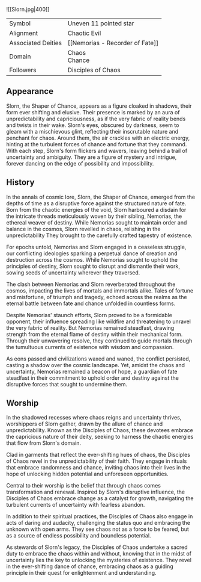![[Slorn.jpg|400]]

|                    |                                 |
| ------------------ | ------------------------------- |
| Symbol             | Uneven 11 pointed star          |
| Alignment          | Chaotic Evil                    |
| Associated Deities | [[Nemorias - Recorder of Fate]] |
| Domain             | Chaos<br>Chance                 |
| Followers          | Disciples of Chaos              |

## Appearance
  
Slorn, the Shaper of Chance, appears as a figure cloaked in shadows, their form ever shifting and elusive. Their presence is marked by an aura of unpredictability and capriciousness, as if the very fabric of reality bends and twists in their wake. Slorn's eyes, obscured by darkness, seem to gleam with a mischievous glint, reflecting their inscrutable nature and penchant for chaos. Around them, the air crackles with an electric energy, hinting at the turbulent forces of chance and fortune that they command. With each step, Slorn's form flickers and wavers, leaving behind a trail of uncertainty and ambiguity. They are a figure of mystery and intrigue, forever dancing on the edge of possibility and impossibility.

## History

In the annals of cosmic lore, Slorn, the Shaper of Chance, emerged from the depths of time as a disruptive force against the structured nature of fate. Born from the chaotic energies of the void, Slorn harboured a disdain for the intricate threads meticulously woven by their sibling, Nemorias, the ethereal weaver of destiny. While Nemorias sought to maintain order and balance in the cosmos, Slorn revelled in chaos, relishing in the unpredictability They brought to the carefully crafted tapestry of existence.

For epochs untold, Nemorias and Slorn engaged in a ceaseless struggle, our conflicting ideologies sparking a perpetual dance of creation and destruction across the cosmos. While Nemorias sought to uphold the principles of destiny, Slorn sought to disrupt and dismantle their work, sowing seeds of uncertainty wherever they traversed.

The clash between Nemorias and Slorn reverberated throughout the cosmos, impacting the lives of mortals and immortals alike. Tales of fortune and misfortune, of triumph and tragedy, echoed across the realms as the eternal battle between fate and chance unfolded in countless forms.

Despite Nemorias' staunch efforts, Slorn proved to be a formidable opponent, their influence spreading like wildfire and threatening to unravel the very fabric of reality. But Nemorias remained steadfast, drawing strength from the eternal flame of destiny within their mechanical form. Through their unwavering resolve, they continued to guide mortals through the tumultuous currents of existence with wisdom and compassion.

As eons passed and civilizations waxed and waned, the conflict persisted, casting a shadow over the cosmic landscape. Yet, amidst the chaos and uncertainty, Nemorias remained a beacon of hope, a guardian of fate steadfast in their commitment to uphold order and destiny against the disruptive forces that sought to undermine them.

## Worship

In the shadowed recesses where chaos reigns and uncertainty thrives, worshippers of Slorn gather, drawn by the allure of chance and unpredictability. Known as the Disciples of Chaos, these devotees embrace the capricious nature of their deity, seeking to harness the chaotic energies that flow from Slorn's domain.

Clad in garments that reflect the ever-shifting hues of chaos, the Disciples of Chaos revel in the unpredictability of their faith. They engage in rituals that embrace randomness and chance, inviting chaos into their lives in the hope of unlocking hidden potential and unforeseen opportunities.

Central to their worship is the belief that through chaos comes transformation and renewal. Inspired by Slorn's disruptive influence, the Disciples of Chaos embrace change as a catalyst for growth, navigating the turbulent currents of uncertainty with fearless abandon.

In addition to their spiritual practices, the Disciples of Chaos also engage in acts of daring and audacity, challenging the status quo and embracing the unknown with open arms. They see chaos not as a force to be feared, but as a source of endless possibility and boundless potential.

As stewards of Slorn's legacy, the Disciples of Chaos undertake a sacred duty to embrace the chaos within and without, knowing that in the midst of uncertainty lies the key to unlocking the mysteries of existence. They revel in the ever-shifting dance of chance, embracing chaos as a guiding principle in their quest for enlightenment and understanding.
